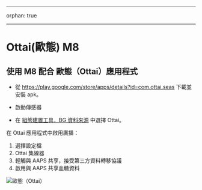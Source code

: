 - - -
orphan: true
- - -

# Ottai(歐態) M8


## 使用 M8 配合 歐態（Ottai）應用程式

-   從 <https://play.google.com/store/apps/details?id=com.ottai.seas> 下載並安裝 apk。

-   啟動傳感器

- 在 [組態建置工具，BG 資料來源](#Config-Builder-bg-source) 中選擇 Ottai。

在 Ottai 應用程式中啟用廣播：

1. 選擇設定檔
2. Ottai 集線器
3. 輕觸與 AAPS 共享，接受第三方資料轉移協議
4. 啟用與 AAPS 共享血糖資料

![歐態（Ottai）](../images/Ottai.png)
